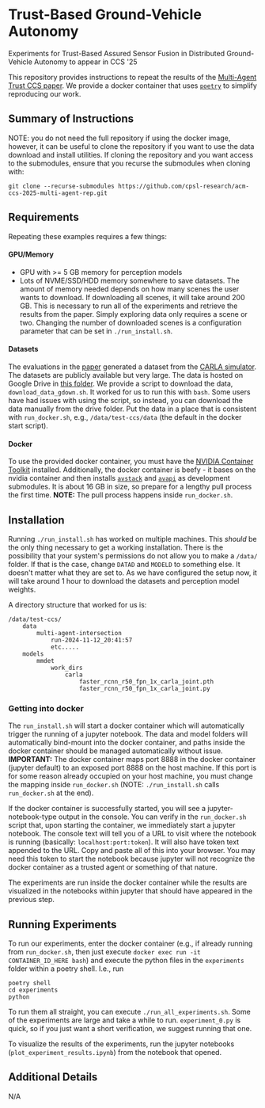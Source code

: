 # Trust-Based Ground-Vehicle Autonomy

Experiments for Trust-Based Assured Sensor Fusion in Distributed Ground-Vehicle Autonomy to appear in CCS '25

This repository provides instructions to repeat the results of the [Multi-Agent Trust CCS paper][paper]. We provide a docker container that uses [`poetry`][poetry] to simplify reproducing our work.

## Summary of Instructions

NOTE: you do not need the full repository if using the docker image, however, it can be useful to clone the repository if you want to use the data download and install utilities. If cloning the repository and you want access to the submodules, ensure that you recurse the submodules when cloning with:

```
git clone --recurse-submodules https://github.com/cpsl-research/acm-ccs-2025-multi-agent-rep.git
```

## Requirements

Repeating these examples requires a few things:

#### GPU/Memory

- GPU with >= 5 GB memory for perception models
- Lots of NVME/SSD/HDD memory somewhere to save datasets. The amount of memory needed depends on how many scenes the user wants to download. If downloading all scenes, it will take around 200 GB. This is necessary to run all of the experiments and retrieve the results from the paper. Simply exploring data only requires a scene or two. Changing the number of downloaded scenes is a configuration parameter that can be set in `./run_install.sh`.

#### Datasets

The evaluations in the [paper][paper] generated a dataset from the [CARLA simulator][carla]. The datasets are publicly available but very large. The data is hosted on Google Drive in [this folder][data-folder]. We provide a script to download the data, `download_data_gdown.sh`. It worked for us to run this with `bash`. Some users have had issues with using the script, so instead, you can download the data manually from the drive folder. Put the data in a place that is consistent with `run_docker.sh`, e.g., `/data/test-ccs/data` (the default in the docker start script). 

#### Docker

To use the provided docker container, you must have the [NVIDIA Container Toolkit][nvidia-container] installed. Additionally, the docker container is beefy - it bases on the nvidia container and then installs [`avstack`][avstack-core] and [`avapi`][avstack-api] as development submodules. It is about 16 GB in size, so prepare for a lengthy pull process the first time. **NOTE:** The pull process happens inside `run_docker.sh`. 

## Installation

Running `./run_install.sh` has worked on multiple machines. This *should* be the only thing necessary to get a working installation. There is the possibility that your system's permissions do not allow you to make a `/data/` folder. If that is the case, change `DATAD` and `MODELD` to something else. It doesn't matter what they are set to. As we have configured the setup now, it will take around 1 hour to download the datasets and perception model weights.

A directory structure that worked for us is:
```
/data/test-ccs/
    data
        multi-agent-intersection
            run-2024-11-12_20:41:57
            etc.....
    models
        mmdet
            work_dirs
                carla
                    faster_rcnn_r50_fpn_1x_carla_joint.pth
                    faster_rcnn_r50_fpn_1x_carla_joint.py
```

### Getting into docker

The `run_install.sh` will start a docker container which will automatically trigger the running of a jupyter notebook. The data and model folders will automatically bind-mount into the docker container, and paths inside the docker container should be managed automatically without issue. **IMPORTANT:** The docker container maps port 8888 in the docker container (jupyter default) to an exposed port 8888 on the host machine. If this port is for some reason already occupied on your host machine, you must change the mapping inside `run_docker.sh` (NOTE: `./run_install.sh` calls `run_docker.sh` at the end).

If the docker container is successfully started, you will see a jupyter-notebook-type output in the console. You can verify in the `run_docker.sh` script that, upon starting the container, we immediately start a jupyter notebook. The console text will tell you of a URL to visit where the notebook is running (basically: `localhost:port:token`). It will also have token text appended to the URL. Copy and paste all of this into your browser. You may need this token to start the notebook because jupyter will not recognize the docker container as a trusted agent or something of that nature.

The experiments are run inside the docker container while the results are visualized in the notebooks within jupyter that should have appeared in the previous step. 

## Running Experiments

To run our experiments, enter the docker container (e.g., if already running from `run_docker.sh`, then just execute `docker exec run -it CONTAINER_ID_HERE bash`) and execute the python files in the `experiments` folder within a poetry shell. I.e., run
```
poetry shell
cd experiments
python 
```


 To run them all straight, you can execute `./run_all_experiments.sh`. Some of the experiments are large and take a while to run. `experiment_0.py` is quick, so if you just want a short verification, we suggest running that one. 

To visualize the results of the experiments, run the jupyter notebooks (`plot_experiment_results.ipynb`) from the notebook that opened. 


## Additional Details

N/A


[poetry]: https://github.com/python-poetry/poetry
[paper]: https://arxiv.org/pdf/2503.04954
[data-folder]: https://drive.google.com/drive/folders/1uLNB7F8bTOwtGkjJYmRaAzH-gZ613zkB
[avstack-core]: https://github.com/avstack-lab/avstack-core
[avstack-api]: https://github.com/avstack-lab/avstack-api
[avstack-lab]: https://github.com/avstack-lab
[carla-sandbox]: https://github.com/avstack-lab/carla-sandbox
[carla]: https://github.com/carla-simulator/carla
[nvidia-container]: https://docs.nvidia.com/datacenter/cloud-native/container-toolkit/install-guide.html
[generate-carla-dataset]: https://github/com/avstack-lab/carla-sandbox/docs/how-to-guides/generate-collaborative-dataset.md